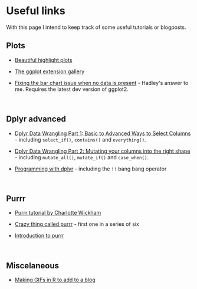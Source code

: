 # Useful links

With this page I intend to keep track of some useful tutorials or blogposts.


## Plots

+ [Beautiful highlight plots](https://yutani.rbind.io/post/2017-10-06-gghighlight/?utm_content=buffereec33&utm_medium=social&utm_source=twitter.com&utm_campaign=buffer)

+ [The ggplot extension gallery](http://www.ggplot2-exts.org/gallery/)

+ [Fixing the bar chart issue when no data is present](https://twitter.com/hadleywickham/status/954339479111786496) - Hadley's answer to me. Requires the latest dev version of ggplot2.



<br>

## Dplyr advanced

+ [Dplyr Data Wrangling Part 1: Basic to Advanced Ways to Select Columns](https://suzan.rbind.io/2018/01/dplyr-tutorial-1/) - including `select_if()`, `contains()` and `everything()`. 

+ [Dplyr Data Wrangling Part 2: Mutating your columns into the right shape](https://suzan.rbind.io/2018/02/dplyr-tutorial-2/) - including `mutate_all()`, `mutate_if()` and `case_when()`.

+ [Programming with dplyr](http://dplyr.tidyverse.org/articles/programming.html) - including the `!!` bang bang operator


<br>

## Purrr

+ [Purrr tutorial by Charlotte Wickham](https://github.com/cwickham/purrr-tutorial)

+ [Crazy thing called purrr](http://colinfay.me/purrr-web-mining/) - first one in a series of six

+ [Introduction to purrr](https://emoriebeck.github.io/R-tutorials/purrr/)

<br>

## Miscelaneous

+ [Making GIFs in R to add to a blog](https://blogdown-demo.rbind.io/2018/01/31/gif-animations/)
